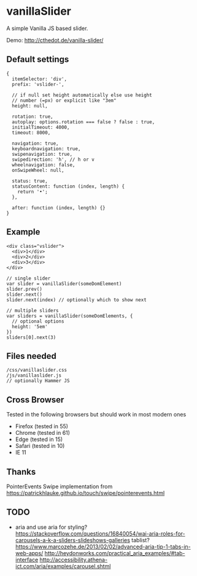 # vanillaSlider

A simple Vanilla JS based slider.

Demo: http://cthedot.de/vanilla-slider/

## Default settings

    {
      itemSelector: 'div',
      prefix: 'vslider-',

      // if null set height automatically else use height
      // number (=px) or explicit like "3em"
      height: null,

      rotation: true,
      autoplay: options.rotation === false ? false : true,
      initialTimeout: 4000,
      timeout: 8000,

      navigation: true,
      keyboardnavigation: true,
      swipenavigation: true,
      swipedirection: 'h', // h or v
      wheelnavigation: false,
      onSwipeWheel: null,

      status: true,
      statusContent: function (index, length) {
        return '•';
      },

      after: function (index, length) {}
    }

## Example

    <div class="vslider">
      <div>1</div>
      <div>2</div>
      <div>3</div>
    </div>

    // single slider
    var slider = vanillaSlider(someDomElement)
    slider.prev()
    slider.next()
    slider.next(index) // optionally which to show next

    // multiple sliders
    var sliders = vanillaSlider(someDomElements, {
      // optional options
      height: '5em'
    })
    sliders[0].next(3)


## Files needed

    /css/vanillaslider.css
    /js/vanillaslider.js
    // optionally Hammer JS

## Cross Browser
Tested in the following browsers but should work in most modern ones

- Firefox (tested in 55)
- Chrome (tested in 61)
- Edge (tested in 15)
- Safari (tested in 10)
- IE 11

## Thanks
PointerEvents Swipe implementation from https://patrickhlauke.github.io/touch/swipe/pointerevents.html

## TODO
- aria and use aria for styling?
  https://stackoverflow.com/questions/16840054/wai-aria-roles-for-carousels-a-k-a-sliders-slideshows-galleries
    tablist? https://www.marcozehe.de/2013/02/02/advanced-aria-tip-1-tabs-in-web-apps/
    http://heydonworks.com/practical_aria_examples/#tab-interface
    http://accessibility.athena-ict.com/aria/examples/carousel.shtml

